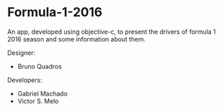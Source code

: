 # Formula-1-2016
An app, developed using objective-c, to present the drivers of formula 1 2016 season and some information about them.

Designer:
- Bruno Quadros

Developers:
- Gabriel Machado
- Victor S. Melo
